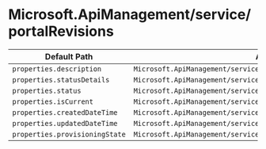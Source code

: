 # Microsoft.ApiManagement/service/portalRevisions

| Default Path | Alias |
|---|---|
| `properties.description` | `Microsoft.ApiManagement/service/portalRevisions/description` |
| `properties.statusDetails` | `Microsoft.ApiManagement/service/portalRevisions/statusDetails` |
| `properties.status` | `Microsoft.ApiManagement/service/portalRevisions/status` |
| `properties.isCurrent` | `Microsoft.ApiManagement/service/portalRevisions/isCurrent` |
| `properties.createdDateTime` | `Microsoft.ApiManagement/service/portalRevisions/createdDateTime` |
| `properties.updatedDateTime` | `Microsoft.ApiManagement/service/portalRevisions/updatedDateTime` |
| `properties.provisioningState` | `Microsoft.ApiManagement/service/portalRevisions/provisioningState` |

